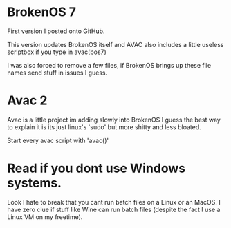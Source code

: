 # BrokenOS 7
First version I posted onto GitHub.

This version updates BrokenOS itself and AVAC also includes a little useless scriptbox if you type in avac(bos7)

I was also forced to remove a few files, if BrokenOS brings up these file names send stuff in issues I guess.

# Avac 2

Avac is a little project im adding slowly into BrokenOS I guess the best way to explain it is its just linux's 'sudo' but more shitty and less bloated.

Start every avac script with 'avac()'

# Read if you dont use Windows systems.

Look I hate to break that you cant run batch files on a Linux or an MacOS. I have zero clue if stuff like Wine can run batch files (despite the fact I use a Linux VM on my freetime).
